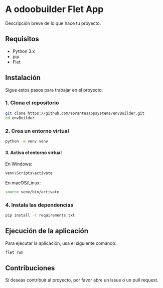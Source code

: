 # A odoobuilder Flet App

Descripción breve de lo que hace tu proyecto.

## Requisitos

- Python 3.x
- pip
- Flet

## Instalación

Sigue estos pasos para trabajar en el proyecto:

### 1. Clona el repositorio

```bash
git clone https://github.com/aorantesappsystems/envBuilder.git
cd envBuilder
```
### 2. Crea un entorno virtual

```bash
python -m venv venv
```

#### 3. Activa el entorno virtual
En Windows:

```bash
venv\Scripts\activate
```

En macOS/Linux:
```bash
source venv/bin/activate
```

### 4. Instala las dependencias


```bash
pip install -r requirements.txt
```

## Ejecución de la aplicación
Para ejecutar la aplicación, usa el siguiente comando:

```bash
flet run
```

## Contribuciones
Si deseas contribuir al proyecto, por favor abre un issue o un pull request.
